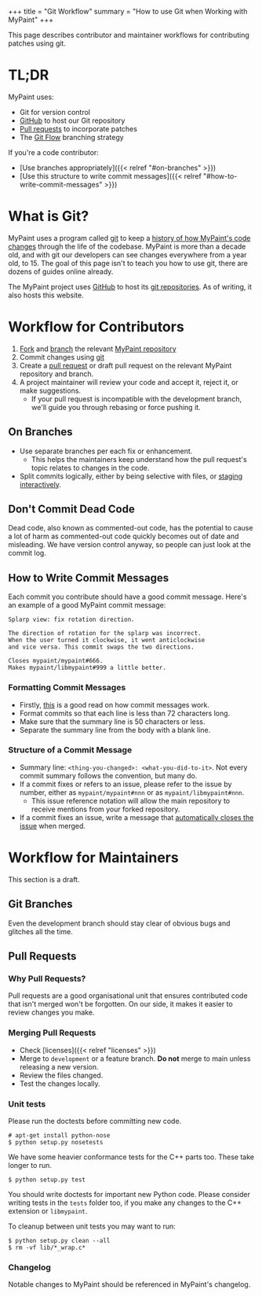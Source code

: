 +++
title = "Git Workflow"
summary = "How to use Git when Working with MyPaint"
+++

This page describes contributor and maintainer workflows for contributing patches using git.

# TL;DR
MyPaint uses:
- Git for version control
- [GitHub][github-mypaint] to host our Git repository
- [Pull requests][github-pr] to incorporate patches
- The [Git Flow][git-flow] branching strategy

If you're a code contributor:
- [Use branches appropriately]({{< relref "#on-branches" >}})
- [Use this structure to write commit messages]({{< relref "#how-to-write-commit-messages" >}})

# What is Git?
MyPaint uses a program called [git][git] to keep a [history of how MyPaint's code changes][wiki-dvcs]
through the life of the codebase. MyPaint is more than a decade old, and with git
our developers can see changes everywhere from a year old, to 15. The goal of this
page isn't to teach you how to use git, there are dozens of guides online already.

The MyPaint project uses [GitHub][github] to host its [git repositories][github-mypaint].
As of writing, it also hosts this website.


# Workflow for Contributors
1. [Fork][github-fork] and [branch][git-branch] the relevant [MyPaint repository][github-mypaint]
2. Commit changes using [git][git]
3. Create a [pull request][github-pr] or draft pull request on the relevant MyPaint
repository and branch.
4. A project maintainer will review your code and accept it, reject it, or make suggestions.
    - If your pull request is incompatible with the development branch, we'll guide
you through rebasing or force pushing it.

## On Branches
- Use separate branches per each fix or enhancement.
    - This helps the maintainers keep understand how the pull request's topic relates
to changes in the code.
- Split commits logically, either by being selective with files, or [staging interactively][git-interactive-staging].

## Don't Commit Dead Code
Dead code, also known as commented-out code, has the potential to cause a lot of
harm as commented-out code quickly becomes out of date and misleading. We have version
control anyway, so people can just look at the commit log.

## How to Write Commit Messages
Each commit you contribute should have a good commit message. Here's an example
of a good MyPaint commit message:

```
Splarp view: fix rotation direction.

The direction of rotation for the splarp was incorrect.
When the user turned it clockwise, it went anticlockwise
and vice versa. This commit swaps the two directions.

Closes mypaint/mypaint#666.
Makes mypaint/libmypaint#999 a little better.
```

### Formatting Commit Messages
- Firstly, [this][commit-advice] is a good read on how commit messages work.
- Format commits so that each line is less than 72 characters long.
- Make sure that the summary line is 50 characters or less.
- Separate the summary line from the body with a blank line.

### Structure of a Commit Message
- Summary line: ``<thing-you-changed>: <what-you-did-to-it>``. Not every commit
summary follows the convention, but many do.
- If a commit fixes or refers to an issue, please refer to the issue by number,
either as `mypaint/mypaint#nnn` or as `mypaint/libmypaint#nnn`.
    - This issue reference notation will allow the main repository to receive mentions
from your forked repository.
- If a commit fixes an issue, write a message that [automatically closes the
issue][github-close-issue] when merged.

# Workflow for Maintainers
This section is a draft.

## Git Branches
Even the development branch should stay clear of obvious bugs and glitches all the
time.

## Pull Requests
### Why Pull Requests?
Pull requests are a good organisational unit that ensures contributed code that
isn't merged won't be forgotten. On our side, it makes it easier to review changes you make.

### Merging Pull Requests
- Check [licenses]({{< relref "licenses" >}})
- Merge to ``development`` or a feature branch. **Do not** merge to main unless
releasing a new version.
- Review the files changed.
- Test the changes locally.

### Unit tests
Please run the doctests before committing new code.
```console
# apt-get install python-nose
$ python setup.py nosetests
```
We have some heavier conformance tests for the C++ parts too. These take
longer to run.
```console
$ python setup.py test
```
You should write doctests for important new Python code. Please consider
writing tests in the `tests` folder too, if you make any changes to the
C++ extension or `libmypaint`.

To cleanup between unit tests you may want to run:
```console
$ python setup.py clean --all
$ rm -vf lib/*_wrap.c*
```

### Changelog
Notable changes to MyPaint should be referenced in MyPaint's changelog.

[git]: https://git-scm.com/
[git-branch]: https://git-scm.com/book/en/v2/Git-Branching-Branches-in-a-Nutshell
[git-flow]: https://www.gitkraken.com/learn/git/git-flow
[git-interactive-staging]: https://git-scm.com/book/en/v2/Git-Tools-Interactive-Staging
[github]: https://github.com
[github-close-issue]: https://docs.github.com/en/issues/tracking-your-work-with-issues/linking-a-pull-request-to-an-issue
[github-fork]: https://docs.github.com/en/pull-requests/collaborating-with-pull-requests/working-with-forks/fork-a-repo
[github-mypaint]: https://github.com/mypaint/
[github-pr]:https://docs.github.com/en/pull-requests/collaborating-with-pull-requests/proposing-changes-to-your-work-with-pull-requests/about-pull-requests
[wiki-dvcs]: https://en.wikipedia.org/wiki/Distributed_version_control
[commit-advice]: https://tbaggery.com/2008/04/19/a-note-about-git-commit-messages.html
